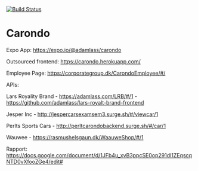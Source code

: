 [![Build Status](https://travis-ci.com/Perlten/Carondo.svg?branch=master)](https://travis-ci.com/Perlten/Carondo)


# Carondo

Expo App:
https://expo.io/@adamlass/carondo


Outsourced frontend:
https://carondo.herokuapp.com/


Employee Page:
https://corporategroup.dk/CarondoEmployee/#/


APIs:

Lars Royality Brand - https://adamlass.com/LRB/#/1 - https://github.com/adamlass/lars-royalt-brand-frontend

Jesper Inc - http://jespercarsexamsem3.surge.sh/#/viewcar/1

Perlts Sports Cars - http://perltcarondobackend.surge.sh/#/car/1

Wauwee - https://rasmushelsgaun.dk/WaauweShop/#/1


Rapport:
https://docs.google.com/document/d/1JFb4u_xvB3ppcSE0op291dl1ZEqscqNTD0vXfooZGe4/edit#
